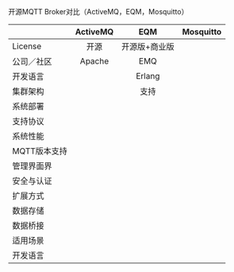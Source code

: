 开源MQTT Broker对比（ActiveMQ，EQM，Mosquitto）

|         | ActiveMQ    |  EQM  |  Mosquitto  |
| :------- | :-----:   | :----: | :----: |
| License      |  开源     |  开源版+商业版 |
| 公司／社区    |   Apache   |   EMQ   |
| 开发语言      |       |   Erlang    |
| 集群架构      |       |   支持    |
| 系统部署      |       |       |
| 支持协议      |       |       |
| 系统性能      |       |       |
| MQTT版本支持  |       |       |
| 管理界面界    |       |       |
| 安全与认证    |       |       |
| 扩展方式      |       |       |
| 数据存储      |       |       |
| 数据桥接      |       |       |
| 适用场景      |       |       |
| 开发语言      |       |       |
